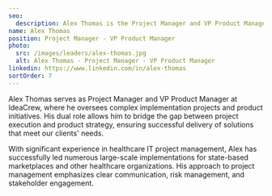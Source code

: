 ```yaml
---
seo:
  description: Alex Thomas is the Project Manager and VP Product Manager at IdeaCrew.
name: Alex Thomas
position: Project Manager - VP Product Manager
photo:
  src: /images/leaders/alex-thomas.jpg
  alt: Alex Thomas - Project Manager - VP Product Manager
linkedin: https://www.linkedin.com/in/alex-thomas
sortOrder: 7
---
```


Alex Thomas serves as Project Manager and VP Product Manager at IdeaCrew, where he oversees complex implementation projects and product initiatives. His dual role allows him to bridge the gap between project execution and product strategy, ensuring successful delivery of solutions that meet our clients' needs.

With significant experience in healthcare IT project management, Alex has successfully led numerous large-scale implementations for state-based marketplaces and other healthcare organizations. His approach to project management emphasizes clear communication, risk management, and stakeholder engagement.
